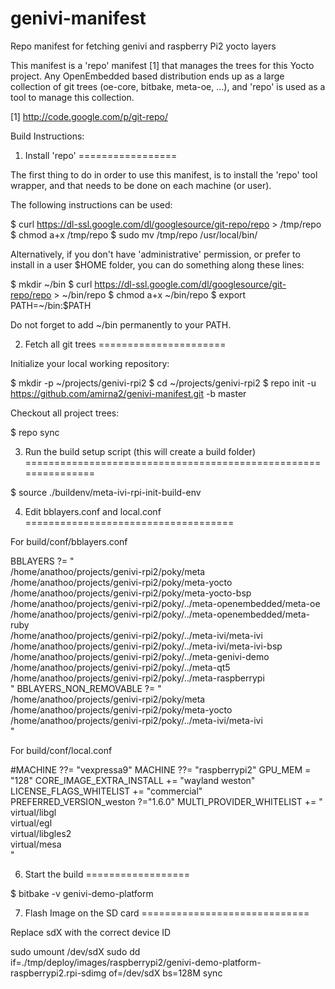 # genivi-manifest
Repo manifest for fetching genivi and raspberry Pi2 yocto layers

This manifest is a 'repo' manifest [1] that manages the trees for this
Yocto project. Any OpenEmbedded based distribution ends up as a large collection 
of git trees (oe-core, bitbake, meta-oe, ...), and 'repo' is used as a tool to manage this collection.

[1] http://code.google.com/p/git-repo/

Build Instructions:

1. Install 'repo'
=================

The first thing to do in order to use this manifest, is to install
the 'repo' tool wrapper, and that needs to be done on each machine (or user).

The following instructions can be used:

$ curl https://dl-ssl.google.com/dl/googlesource/git-repo/repo > /tmp/repo
$ chmod a+x /tmp/repo
$ sudo mv /tmp/repo /usr/local/bin/

Alternatively, if you don't have 'administrative' permission, or prefer to
install in a user $HOME folder, you can do something along these lines:

$ mkdir ~/bin
$ curl https://dl-ssl.google.com/dl/googlesource/git-repo/repo > ~/bin/repo
$ chmod a+x ~/bin/repo
$ export PATH=~/bin:$PATH

Do not forget to add ~/bin permanently to your PATH.

2. Fetch all git trees
======================

Initialize your local working repository:

$ mkdir -p ~/projects/genivi-rpi2
$ cd ~/projects/genivi-rpi2
$ repo init -u https://github.com/amirna2/genivi-manifest.git -b master

Checkout all project trees:

$ repo sync

3. Run the build setup script (this will create a build folder)
===============================================================

$ source ./buildenv/meta-ivi-rpi-init-build-env

4. Edit bblayers.conf and local.conf
====================================

For build/conf/bblayers.conf

BBLAYERS ?= " \
  /home/anathoo/projects/genivi-rpi2/poky/meta \
  /home/anathoo/projects/genivi-rpi2/poky/meta-yocto \
  /home/anathoo/projects/genivi-rpi2/poky/meta-yocto-bsp \
  /home/anathoo/projects/genivi-rpi2/poky/../meta-openembedded/meta-oe \
  /home/anathoo/projects/genivi-rpi2/poky/../meta-openembedded/meta-ruby \
  /home/anathoo/projects/genivi-rpi2/poky/../meta-ivi/meta-ivi \
  /home/anathoo/projects/genivi-rpi2/poky/../meta-ivi/meta-ivi-bsp \
  /home/anathoo/projects/genivi-rpi2/poky/../meta-genivi-demo \
  /home/anathoo/projects/genivi-rpi2/poky/../meta-qt5 \
  /home/anathoo/projects/genivi-rpi2/poky/../meta-raspberrypi \
  "
BBLAYERS_NON_REMOVABLE ?= " \
  /home/anathoo/projects/genivi-rpi2/poky/meta \
  /home/anathoo/projects/genivi-rpi2/poky/meta-yocto \
  /home/anathoo/projects/genivi-rpi2/poky/../meta-ivi/meta-ivi \
  "

For build/conf/local.conf

#MACHINE ??= "vexpressa9"
MACHINE ??= "raspberrypi2"
GPU_MEM = "128"
CORE_IMAGE_EXTRA_INSTALL += "wayland weston"
LICENSE_FLAGS_WHITELIST  += "commercial"
PREFERRED_VERSION_weston ?="1.6.0"
MULTI_PROVIDER_WHITELIST += " \
             virtual/libgl \
             virtual/egl \
             virtual/libgles2 \
             virtual/mesa \
             "

6. Start the build
==================

$ bitbake -v genivi-demo-platform

7. Flash Image on the SD card
=============================

Replace sdX with the correct device ID

sudo umount /dev/sdX
sudo dd if=./tmp/deploy/images/raspberrypi2/genivi-demo-platform-raspberrypi2.rpi-sdimg  of=/dev/sdX bs=128M
sync
